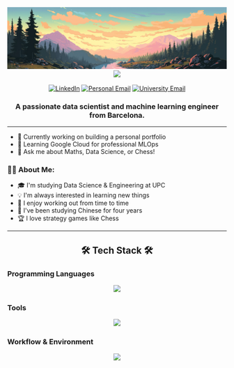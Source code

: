 <div align="center">
  <img src="https://raw.githubusercontent.com/joelmarquez05/joelmarquez05/main/header.jpg">
</div>

<div align="center">
  <a href="https://readme-typing-svg.demolab.com">
  <img src="https://readme-typing-svg.demolab.com?font=Fira+Code&weight=700&size=30&duration=4000&pause=1000&color=3081F7&center=true&vCenter=true&width=600&lines=Nice+to+meet+you%2C+I'm+Joel+%F0%9F%91%8B"/>
</a>
</div>

<p align="center">
  <a href="https://www.linkedin.com/in/joel-marquez-alvarez/"><img src="https://img.shields.io/badge/LinkedIn-0077B5?style=for-the-badge&logo=linkedin&logoColor=white" alt="LinkedIn"></a>
  <a href="mailto:jmarquezalvarez05@gmail.com"><img src="https://img.shields.io/badge/Personal-F7DF1E?style=for-the-badge&logo=kakaotalk&logoColor=black" alt="Personal Email"></a>
  <a href="mailto:joel.marquez@estudiantat.upc.edu"><img src="https://img.shields.io/badge/University-B71C1C?style=for-the-badge&logo=google-scholar&logoColor=white" alt="University Email"></a>
</p>

<div align="center">
  <h3>A passionate data scientist and machine learning engineer from Barcelona.</h3>
</div>

---

- 📘 Currently working on building a personal portfolio
- 🌱 Learning Google Cloud for professional MLOps
- 💬 Ask me about Maths, Data Science, or Chess!

### 🙋‍♂️ About Me:

- 🎓 I'm studying Data Science & Engineering at UPC
- 💡 I'm always interested in learning new things
- 💪 I enjoy working out from time to time
- 🐉 I've been studying Chinese for four years
- 🏆 I love strategy games like Chess

---

<div align="center">
  <h2> 🛠️ Tech Stack 🛠️ </h2>
</div>

### Programming Languages

<p align="center">
  <a href="https://skillicons.dev">
    <img src="https://skillicons.dev/icons?i=python,r,cpp" />
  </a>
</p>

### Tools

<p align="center">
  <a href="https://skillicons.dev">
    <img src="https://skillicons.dev/icons?i=postgres,aws,matlab,tensorflow,scikitlearn,cassandra" />
  </a>
</p>

### Workflow & Environment

<p align="center">
  <a href="https://skillicons.dev">
    <img src="https://skillicons.dev/icons?i=powershell,git,latex,ubuntu,vscode" />
  </a>
</p>

